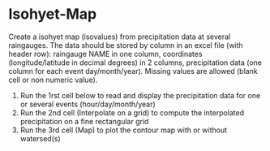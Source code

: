 # Isohyet-Map

Create a isohyet map (isovalues) from precipitation data at several raingauges. 
The data should be stored by column in an excel file (with header row): raingauge NAME in one column, coordinates (longitude/latitude in decimal degrees) in 2 columns, precipitation data (one column for each event day/month/year). Missing values are allowed (blank cell or non numeric value).

1) Run the 1rst cell below to read and display the precipitation data for one or several events (hour/day/month/year)
2) Run the 2nd cell (Interpolate on a grid) to compute the interpolated precipitation on a fine rectangular grid
3) Run the 3rd cell (Map) to plot the contour map with or without watersed(s)
